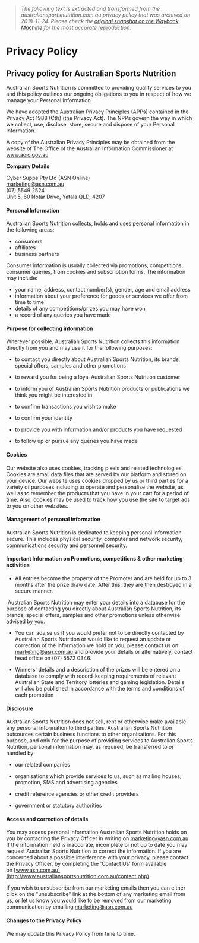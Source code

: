 > *The following text is extracted and transformed from the australiansportsnutrition.com.au privacy policy that was archived on 2018-11-24. Please check the [original snapshot on the Wayback Machine](https://web.archive.org/web/20181124231948id_/https%3A//www.australiansportsnutrition.com.au/privacy) for the most accurate reproduction.*

# Privacy Policy

## Privacy policy for Australian Sports Nutrition

Australian Sports Nutrition is committed to providing quality services to you and this policy outlines our ongoing obligations to you in respect of how we manage your Personal Information.

We have adopted the Australian Privacy Principles (APPs) contained in the Privacy Act 1988 (Cth) (the Privacy Act). The NPPs govern the way in which we collect, use, disclose, store, secure and dispose of your Personal Information.

A copy of the Australian Privacy Principles may be obtained from the website of The Office of the Australian Information Commissioner at www.aoic.gov.au

**Company Details**

Cyber Supps Pty Ltd (ASN Online)  
marketing@asn.com.au  
(07) 5549 2524  
Unit 5, 60 Notar Drive, Yatala QLD, 4207

#### Personal Information

Australian Sports Nutrition collects, holds and uses personal information in the following areas:

  * consumers
  * affiliates
  * business partners



Consumer information is usually collected via promotions, competitions, consumer queries, from cookies and subscription forms. The information may include:

  * your name, address, contact number(s), gender, age and email address
  * information about your preference for goods or services we offer from time to time
  * details of any competitions/prizes you may have won
  * a record of any queries you have made



#### Purpose for collecting information

Wherever possible, Australian Sports Nutrition collects this information directly from you and may use it for the following purposes:

  * to contact you directly about Australian Sports Nutrition, its brands, special offers, samples and other promotions

  * to reward you for being a loyal Australian Sports Nutrition customer

  * to inform you of Australian Sports Nutrition products or publications we think you might be interested in

  * to confirm transactions you wish to make

  * to confirm your identity

  * to provide you with information and/or products you have requested

  * to follow up or pursue any queries you have made




#### Cookies

Our website also uses cookies, tracking pixels and related technologies. Cookies are small data files that are served by our platform and stored on your device. Our website uses cookies dropped by us or third parties for a variety of purposes including to operate and personalise the website, as well as to remember the products that you have in your cart for a period of time. Also, cookies may be used to track how you use the site to target ads to you on other websites.

#### Management of personal information

Australian Sports Nutrition is dedicated to keeping personal information secure. This includes physical security, computer and network security, communications security and personnel security.

#### Important Information on Promotions, competitions & other marketing activities

  * All entries become the property of the Promoter and are held for up to 3 months after the prize draw date. After this, they are then destroyed in a secure manner.




 Australian Sports Nutrition may enter your details into a database for the purpose of contacting you directly about Australian Sports Nutrition, its brands, special offers, samples and other promotions unless otherwise advised by you.

  * You can advise us if you would prefer not to be directly contacted by Australian Sports Nutrition or would like to request an update or correction of the information we hold on you, please contact us on [marketing@asn.com.au ](mailto:marketing@asn.com.au)and provide your details or alternatively, contact head office on (07) 5572 0346.



  * Winners' details and a description of the prizes will be entered on a database to comply with record-keeping requirements of relevant Australian State and Territory lotteries and gaming legislation. Details will also be published in accordance with the terms and conditions of each promotion




#### Disclosure

Australian Sports Nutrition does not sell, rent or otherwise make available any personal information to third parties. Australian Sports Nutrition outsources certain business functions to other organisations. For this purpose, and only for the purpose of providing services to Australian Sports Nutrition, personal information may, as required, be transferred to or handled by:

  * our related companies

  * organisations which provide services to us, such as mailing houses, promotion, SMS and advertising agencies

  * credit reference agencies or other credit providers

  * government or statutory authorities




#### Access and correction of details

You may access personal information Australian Sports Nutrition holds on you by contacting the Privacy Officer in writing on [marketing@asn.com.au](mailto:marketing@asn.com.au). If the information held is inaccurate, incomplete or not up to date you may request Australian Sports Nutrition to correct the information. If you are concerned about a possible interference with your privacy, please contact the Privacy Officer, by completing the 'Contact Us' form available on [www.asn.com.au](http://www.australiansportsnutrition.com.au/contact.php).

If you wish to unsubscribe from our marketing emails then you can either click on the "unsubscribe" link at the bottom of any marketing email from us, or let us know you would like to be removed from our marketing communication by emailing marketing@asn.com.au

#### Changes to the Privacy Policy

We may update this Privacy Policy from time to time.
